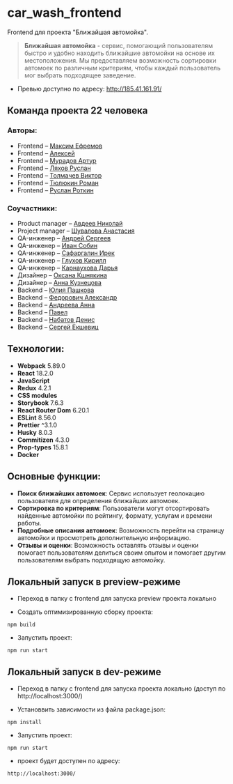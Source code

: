 # car_wash_frontend

Frontend для проекта "Ближайшая автомойка".

> **Ближайшая автомойка** - сервис, помогающий пользователям быстро и удобно находить ближайшие автомойки на основе их местоположения. Мы предоставляем возможность сортировки автомоек по различным критериям, чтобы каждый пользователь мог выбрать подходящее заведение.

- Превью доступно по адресу: http://185.41.161.91/

## Команда проекта 22 человека

### Авторы:

- Frontend – [Максим Ефремов](https://github.com/AliceHab)
- Frontend – [Алексей](https://github.com/Aleksey-dev-crt)
- Frontend – [Мурадов Артур](https://github.com/ArthurMur)
- Frontend – [Ляхов Руслан](https://github.com/Ruslanrus7)
- Frontend – [Толмачев Виктор](https://github.com/tolmachev21)
- Frontend – [Тюлюкин Роман](https://github.com/JayWeee)
- Frontend – [Руслан Роткин](https://github.com/rust007-91)

### Соучастники:

- Product manager – [Авдеев Николай](https://github.com/Nikolas1440)
- Project manager – [Шувалова Анастасия](https://github.com/NastasyaShu)
- QA-инженер – [Андрей Сергеев](https://github.com/crash388)
- QA-инженер – [Иван Собин](https://github.com/Invastr)
- QA-инженер – [Сафаргалин Ирек](https://github.com/RickDanil)
- QA-инженер – [Глухов Кирилл](https://github.com/Axtojoy)
- QA-инженер – [Карнаухова Дарья](https://github.com/karnaukhovadaria)
- Дизайнер – [Оксана Кшнякина](https://github.com/Heyoxana)
- Дизайнер – [Анна Кузнецова](https://github.com/ann-kku)
- Backend – [Юлия Пашкова](https://github.com/jullitka)
- Backend – [Федорович Александр](https://github.com/Aleksandr140590)
- Backend – [Андреева Анна](https://github.com/Anya-sl)
- Backend – [Павел](https://github.com/PavelPrist)
- Backend – [Набатов Денис](https://github.com/Airsofter)
- Backend – [Сергей Екшевиц](https://github.com/Sergey-Ekshevits)

## Технологии:

- **Webpack** 5.89.0
- **React** 18.2.0
- **JavaScript**
- **Redux** 4.2.1
- **CSS modules**
- **Storybook** 7.6.3
- **React Router Dom** 6.20.1
- **ESLint** 8.56.0
- **Prettier** ^3.1.0
- **Husky** 8.0.3
- **Commitizen** 4.3.0
- **Prop-types** 15.8.1
- **Docker**

## Основные функции:

- **Поиск ближайших автомоек**: Сервис использует геолокацию пользователя для определения ближайших автомоек.
- **Сортировка по критериям**: Пользователи могут отсортировать найденные автомойки по рейтингу, формату, услугам и времени работы.
- **Подробные описания автомоек**: Возможность перейти на страницу автомойки и просмотреть дополнительную информацию.
- **Отзывы и оценки**: Возможность оставлять отзывы и оценки помогает пользователям делиться своим опытом и помогает другим пользователям выбрать подходящую автомойку.

## Локальный запуск в preview-режиме

- Переход в папку с frontend для запуска preview проекта локально

- Создать оптимизированную сборку проекта:

```
npm build
```

- Запустить проект:

```
npm run start
```

## Локальный запуск в dev-режиме

- Переход в папку с frontend для запуска проекта локально (доступ по http://localhost:3000/)

- Установвить зависимости из файла package.json:

```
npm install
```

- Запустить проект:

```
npm run start
```

- проект будет доступен по адресу:

```
http://localhost:3000/
```
